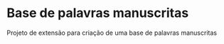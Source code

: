 # Base de palavras manuscritas
Projeto de extensão para criação de uma base de palavras manuscritas
